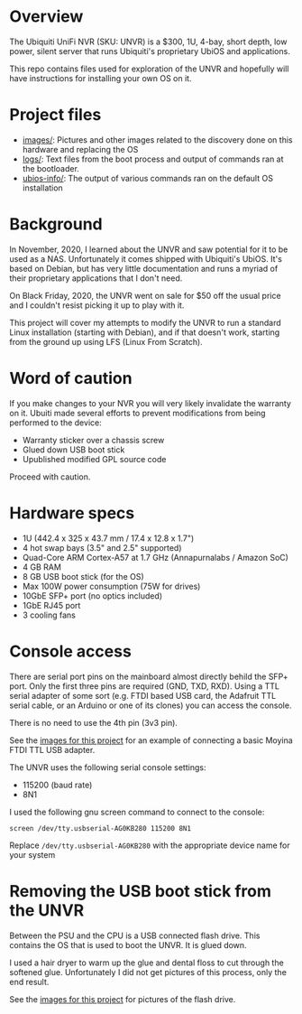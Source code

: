 # Overview

The Ubiquiti UniFi NVR (SKU: UNVR) is a $300, 1U, 4-bay, short depth, low power, silent server that runs Ubiquiti's proprietary UbiOS and applications.

This repo contains files used for exploration of the UNVR and hopefully will have instructions for installing your own OS on it.

# Project files

* [images/](images/): Pictures and other images related to the discovery done on this hardware and replacing the OS
* [logs/](logs/): Text files from the boot process and output of commands ran at the bootloader.
* [ubios-info/](ubios-info/): The output of various commands ran on the default OS installation

# Background

In November, 2020, I learned about the UNVR and saw potential for it to be used as a NAS.  Unfortunately it comes shipped with Ubiquiti's UbiOS.  It's based on Debian, but has very little documentation and runs a myriad of their proprietary applications that I don't need.

On Black Friday, 2020, the UNVR went on sale for $50 off the usual price and I couldn't resist picking it up to play with it.

This project will cover my attempts to modify the UNVR to run a standard Linux installation (starting with Debian), and if that doesn't work, starting from the ground up using LFS (Linux From Scratch).

# Word of caution

If you make changes to your NVR you will very likely invalidate the warranty on it.  Ubuiti made several efforts to prevent modifications from being performed to the device:

* Warranty sticker over a chassis screw
* Glued down USB boot stick
* Upublished modified GPL source code

Proceed with caution.

# Hardware specs

* 1U (442.4 x 325 x 43.7 mm / 17.4 x 12.8 x 1.7")
* 4 hot swap bays (3.5" and 2.5" supported)
* Quad-Core ARM Cortex-A57 at 1.7 GHz (Annapurnalabs / Amazon SoC)
* 4 GB RAM
* 8 GB USB boot stick (for the OS)
* Max 100W power consumption (75W for drives)
* 10GbE SFP+ port (no optics included)
* 1GbE RJ45 port
* 3 cooling fans

# Console access

There are serial port pins on the mainboard almost directly behild the SFP+ port.  Only the first three pins are required (GND, TXD, RXD). Using a TTL serial adapter of some sort (e.g. FTDI based USB card, the Adafruit TTL serial cable, or an Arduino or one of its clones) you can access the console.  

There is no need to use the 4th pin (3v3 pin).  

See the [images for this project](/IMAGES.md) for an example of connecting a basic Moyina FTDI TTL USB adapter.

The UNVR uses the following serial console settings:

* 115200 (baud rate)
* 8N1

I used the following gnu screen command to connect to the console:

    screen /dev/tty.usbserial-AG0KB280 115200 8N1

Replace `/dev/tty.usbserial-AG0KB280` with the appropriate device name for your system

# Removing the USB boot stick from the UNVR

Between the PSU and the CPU is a USB connected flash drive.  This contains the OS that is used to boot the UNVR.  It is glued down.

I used a hair dryer to warm up the glue and dental floss to cut through the softened glue. Unfortunately I did not get pictures of this process, only the end result.

See the [images for this project](/IMAGES.md) for pictures of the flash drive.
